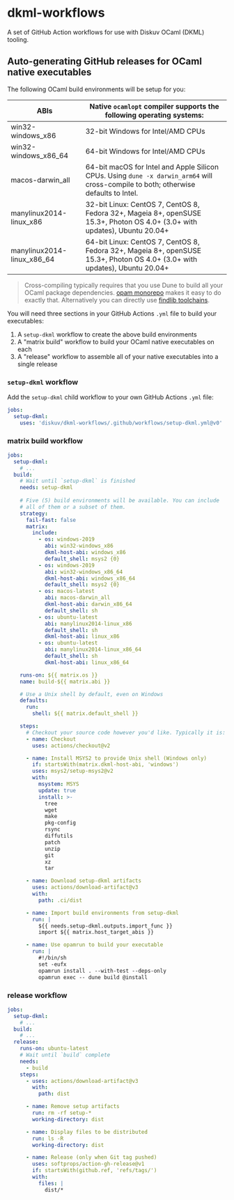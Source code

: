 # dkml-workflows

A set of GitHub Action workflows for use with Diskuv OCaml (DKML) tooling.

## Auto-generating GitHub releases for OCaml native executables

The following OCaml build environments will be setup for you:

| ABIs                       | Native `ocamlopt` compiler supports the following operating systems:                                                                 |
| -------------------------- | ------------------------------------------------------------------------------------------------------------------------------------ |
| win32-windows_x86          | 32-bit Windows for Intel/AMD CPUs                                                                                                    |
| win32-windows_x86_64       | 64-bit Windows for Intel/AMD CPUs                                                                                                    |
| macos-darwin_all           | 64-bit macOS for Intel and Apple Silicon CPUs. Using `dune -x darwin_arm64` will cross-compile to both; otherwise defaults to Intel. |
| manylinux2014-linux_x86    | 32-bit Linux: CentOS 7, CentOS 8, Fedora 32+, Mageia 8+, openSUSE 15.3+, Photon OS 4.0+ (3.0+ with updates), Ubuntu 20.04+           |
| manylinux2014-linux_x86_64 | 64-bit Linux: CentOS 7, CentOS 8, Fedora 32+, Mageia 8+, openSUSE 15.3+, Photon OS 4.0+ (3.0+ with updates), Ubuntu 20.04+           |

> Cross-compiling typically requires that you use Dune to build all your OCaml package dependencies.
> [opam monorepo](https://github.com/ocamllabs/opam-monorepo#readme) makes it easy to do exactly that.
> Alternatively you can directly use [findlib toolchains](http://projects.camlcity.org/projects/dl/findlib-1.9.3/doc/ref-html/r865.html).

You will need three sections in your GitHub Actions `.yml` file to build your executables:

1. A `setup-dkml` workflow to create the above build environments
2. A "matrix build" workflow to build your OCaml native executables on each
3. A "release" workflow to assemble all of your native executables into a single release

### `setup-dkml` workflow

Add the `setup-dkml` child workflow to your own GitHub Actions `.yml` file:

```yaml
jobs:
  setup-dkml:
    uses: 'diskuv/dkml-workflows/.github/workflows/setup-dkml.yml@v0'
```

### matrix build workflow

```yaml
jobs:
  setup-dkml:
    # ...
  build:
    # Wait until `setup-dkml` is finished
    needs: setup-dkml
    
    # Five (5) build environments will be available. You can include
    # all of them or a subset of them.
    strategy:
      fail-fast: false
      matrix:
        include:
          - os: windows-2019
            abi: win32-windows_x86
            dkml-host-abi: windows_x86
            default_shell: msys2 {0}
          - os: windows-2019
            abi: win32-windows_x86_64
            dkml-host-abi: windows_x86_64
            default_shell: msys2 {0}
          - os: macos-latest
            abi: macos-darwin_all
            dkml-host-abi: darwin_x86_64
            default_shell: sh
          - os: ubuntu-latest
            abi: manylinux2014-linux_x86
            default_shell: sh
            dkml-host-abi: linux_x86
          - os: ubuntu-latest
            abi: manylinux2014-linux_x86_64
            default_shell: sh
            dkml-host-abi: linux_x86_64

    runs-on: ${{ matrix.os }}
    name: build-${{ matrix.abi }}

    # Use a Unix shell by default, even on Windows
    defaults:
      run:
        shell: ${{ matrix.default_shell }}

    steps:
      # Checkout your source code however you'd like. Typically it is:
      - name: Checkout
        uses: actions/checkout@v2

      - name: Install MSYS2 to provide Unix shell (Windows only)
        if: startsWith(matrix.dkml-host-abi, 'windows')
        uses: msys2/setup-msys2@v2
        with:
          msystem: MSYS
          update: true
          install: >-
            tree
            wget
            make
            pkg-config
            rsync
            diffutils
            patch
            unzip
            git
            xz
            tar

      - name: Download setup-dkml artifacts
        uses: actions/download-artifact@v3
        with:
          path: .ci/dist

      - name: Import build environments from setup-dkml
        run: |
          ${{ needs.setup-dkml.outputs.import_func }}
          import ${{ matrix.host_target_abis }}

      - name: Use opamrun to build your executable
        run: |
          #!/bin/sh
          set -eufx
          opamrun install . --with-test --deps-only
          opamrun exec -- dune build @install
```

### release workflow

```yaml
jobs:
  setup-dkml:
    # ...
  build:
    # ...
  release:
    runs-on: ubuntu-latest
    # Wait until `build` complete
    needs:
      - build
    steps:
      - uses: actions/download-artifact@v3
        with:
          path: dist

      - name: Remove setup artifacts
        run: rm -rf setup-*
        working-directory: dist

      - name: Display files to be distributed
        run: ls -R
        working-directory: dist

      - name: Release (only when Git tag pushed)
        uses: softprops/action-gh-release@v1
        if: startsWith(github.ref, 'refs/tags/')
        with:
          files: |
            dist/*
```
